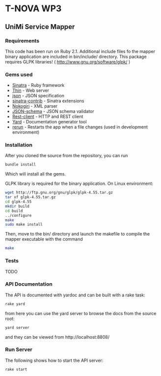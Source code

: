 # T-NOVA WP3

##  UniMi Service Mapper

### Requirements

This code has been run on Ruby 2.1.
Additional include files fo the mapper binary application are included in bin/include/ directory.
This package requires GLPK libraries! ( http://www.gnu.org/software/glpk/ )


### Gems used

* [Sinatra](http://www.sinatrarb.com/) - Ruby framework
* [Thin](https://github.com/macournoyer/thin/) - Web server
* [json](https://github.com/flori/json) - JSON specification
* [sinatra-contrib](https://github.com/sinatra/sinatra-contrib) - Sinatra extensions
* [Nokogiri](https://github.com/sparklemotion/nokogiri) - XML parser
* [JSON-schema](https://github.com/ruby-json-schema/json-schema) - JSON schema validator
* [Rest-client](https://github.com/rest-client/rest-client) - HTTP and REST client
* [Yard](https://github.com/lsegal/yard) - Documentation generator tool
* [rerun](https://github.com/alexch/rerun) - Restarts the app when a file changes (used in development environment)

### Installation

After you cloned the source from the repository, you can run

```sh
bundle install
```
Which will install all the gems.

GLPK library is required for the binary application. On Linux environment:
```sh
wget http://ftp.gnu.org/gnu/glpk/glpk-4.55.tar.gz
tar xf glpk-4.55.tar.gz
cd glpk-4.55
mkdir build
cd build
../configure
make
sudo make install
```

Then, move to the bin/ directory and launch the makefile to compile the mapper executable with the command
```sh
make
```

### Tests

TODO

### API Documentation

The API is documented with yardoc and can be built with a rake task:

```sh
rake yard
```

from here you can use the yard server to browse the docs from the source root:

```sh
yard server
```

and they can be viewed from http://localhost:8808/

### Run Server

The following shows how to start the API server:

```sh
rake start
```

